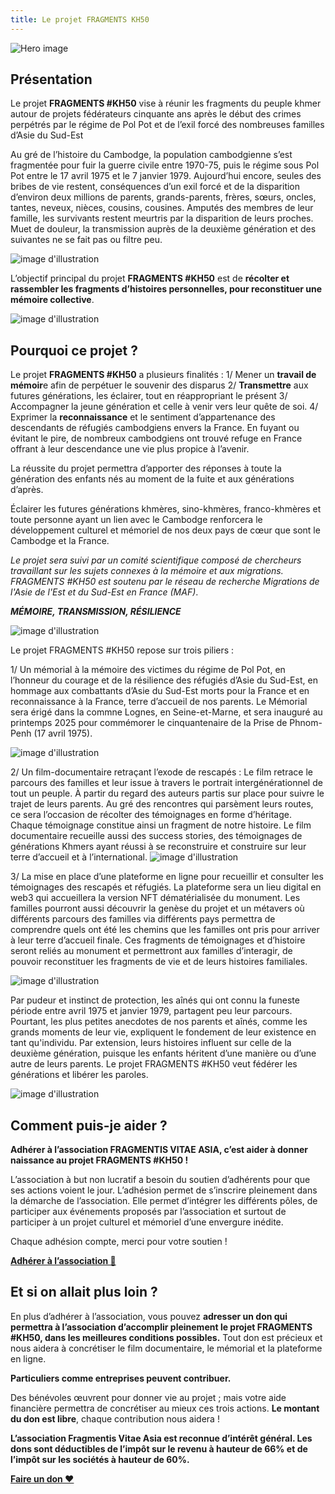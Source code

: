 ```yaml
---
title: Le projet FRAGMENTS KH50
---
```


![Hero image](/images/banniere.jpg)


  
## Présentation


Le projet **FRAGMENTS #KH50** vise à réunir les fragments du peuple khmer autour de projets fédérateurs cinquante ans après le début des crimes perpétrés par le régime de Pol Pot et de l’exil forcé des nombreuses familles d’Asie du Sud-Est


Au gré de l’histoire du Cambodge, la population cambodgienne s’est fragmentée pour fuir la guerre civile entre 1970-75, puis le régime sous Pol Pot entre le 17 avril 1975 et le 7 janvier 1979. Aujourd’hui encore, seules des bribes de vie restent, conséquences d’un exil forcé et de la disparition d’environ deux millions de parents, grands-parents, frères, sœurs, oncles, tantes, neveux, nièces, cousins, cousines. Amputés des membres de leur famille, les survivants restent meurtris par la disparition de leurs proches. Muet de douleur, la transmission auprès de la deuxième génération et des suivantes ne se fait pas ou filtre peu.

![image d'illustration](/images/presentation/1.jpg)

 L’objectif principal du projet **FRAGMENTS #KH50** est de **récolter et rassembler les fragments d’histoires personnelles, pour reconstituer une mémoire collective**.

![image d'illustration](/images/presentation/2.jpg)

## Pourquoi ce projet ?

Le projet **FRAGMENTS #KH50** a plusieurs finalités :
1/ Mener un **travail de mémoir**e afin de perpétuer le souvenir des disparus 
2/ **Transmettre** aux futures générations, les éclairer, tout en réappropriant le présent 
3/ Accompagner la jeune génération et celle à venir vers leur quête de soi. 
4/ Exprimer la **reconnaissance** et le sentiment d’appartenance des descendants de réfugiés cambodgiens envers la France. En fuyant ou évitant le pire, de nombreux cambodgiens ont trouvé refuge en France offrant à leur descendance une vie plus propice à l’avenir. 

La réussite du projet permettra d’apporter des réponses à toute la génération des enfants nés au moment de la fuite et aux générations d’après. 

Éclairer les futures générations khmères, sino-khmères, franco-khmères et toute personne ayant un lien avec le Cambodge  renforcera le développement culturel et mémoriel de nos deux pays de cœur que sont le Cambodge et la France. 

_Le projet sera suivi par un comité scientifique composé de chercheurs travaillant sur les sujets connexes à la mémoire et aux migrations. FRAGMENTS #KH50 est soutenu par le réseau de recherche Migrations de l'Asie de l'Est et du Sud-Est en France (MAF)_.

_**MÉMOIRE, TRANSMISSION, RÉSILIENCE**_ 

![image d'illustration](/images/presentation/4.jpg)
 
Le projet FRAGMENTS #KH50 repose sur trois piliers : 

1/ Un mémorial à la mémoire des victimes du régime de Pol Pot, en l’honneur du courage et de la résilience des réfugiés d’Asie du Sud-Est, en hommage aux combattants d’Asie du Sud-Est morts pour la France et en reconnaissance à la France, terre d’accueil de nos parents. Le Mémorial sera érigé dans la commne Lognes, en Seine-et-Marne, et sera inauguré au printemps 2025 pour commémorer le cinquantenaire de la Prise de Phnom-Penh (17 avril 1975). 


![image d'illustration](/images/presentation/5.jpg)

2/ Un film-documentaire retraçant l’exode de rescapés : Le film retrace le parcours des familles et leur issue à travers le portrait intergénérationnel de tout un peuple. À partir du regard des auteurs partis sur place pour suivre le trajet de leurs parents. Au gré des rencontres qui parsèment leurs routes, ce sera l’occasion de récolter des témoignages en forme d’héritage. Chaque témoignage constitue ainsi un fragment de notre histoire. Le film documentaire recueille aussi des success stories, des témoignages de générations Khmers ayant réussi à se reconstruire et construire sur leur terre d’accueil et à l’international.
![image d'illustration](/images/presentation/3.jpg)

3/ La mise en place d’une plateforme en ligne pour recueillir et consulter les témoignages des rescapés et réfugiés. La plateforme sera un lieu digital en web3 qui accueillera la version NFT dématérialisée du monument. Les familles pourront aussi découvrir la genèse du projet et un métavers où différents parcours des familles via différents pays permettra de comprendre quels ont été les chemins que les familles ont pris pour arriver à leur terre d’accueil finale. Ces fragments de témoignages et d’histoire seront reliés au monument et permettront aux familles d’interagir, de pouvoir reconstituer les fragments de vie et de leurs histoires familiales.


![image d'illustration](/images/presentation/6.jpg)

Par pudeur et instinct de protection, les aînés qui ont connu la funeste période entre avril 1975 et janvier 1979, partagent peu leur parcours. Pourtant, les plus petites anecdotes de nos parents et aînés, comme les grands moments de leur vie, expliquent le fondement de leur existence en tant qu'individu. Par extension, leurs histoires influent sur celle de la deuxième génération, puisque les enfants héritent d’une manière ou d’une autre de leurs parents. Le projet FRAGMENTS #KH50 veut fédérer les générations et libérer les paroles. 


![image d'illustration](/images/presentation/7.jpg)

## Comment puis-je aider ?

**Adhérer à l’association FRAGMENTIS VITAE ASIA, c’est aider à donner naissance au projet FRAGMENTS #KH50 !**

L’association à but non lucratif a besoin du soutien d’adhérents pour que ses actions voient le jour. L’adhésion permet de s’inscrire pleinement dans la démarche de l’association. Elle permet d’intégrer les différents pôles, de participer aux événements proposés par l’association et surtout de participer à un projet culturel et mémoriel d’une envergure inédite.

Chaque adhésion compte, merci pour votre soutien !

[**Adhérer à l’association 🤝**](https://www.helloasso.com/associations/fragmentis-vitae/adhesions/adhesion)

## Et si on allait plus loin ?

En plus d’adhérer à l’association, vous pouvez **adresser un don qui permettra à l’association d’accomplir pleinement le projet FRAGMENTS #KH50, dans les meilleures conditions possibles.** Tout don est précieux et nous aidera à concrétiser le film documentaire, le mémorial et la plateforme en ligne.

**Particuliers comme entreprises peuvent contribuer.**

Des bénévoles œuvrent pour donner vie au projet ; mais votre aide financière permettra de concrétiser au mieux ces trois actions. **Le montant du don est libre**, chaque contribution nous aidera !

**L’association Fragmentis Vitae Asia est reconnue d’intérêt général. Les dons sont déductibles de l’impôt sur le revenu à hauteur de 66% et de l’impôt sur les sociétés à hauteur de 60%.**


[**Faire un don ❤️**](https://www.helloasso.com/associations/fragmentis-vitae/formulaires/1)



